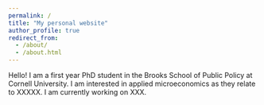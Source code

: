 ```yaml
---
permalink: /
title: "My personal website"
author_profile: true
redirect_from: 
  - /about/
  - /about.html
---
```


Hello! I am a first year PhD student in the Brooks School of Public Policy at Cornell University. I am interested in applied microeconomics as they relate to XXXXX. I am currently working on XXX. 
